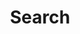 ---
title: "Search" # in any language you want
layout: "search" # is necessary
# url: "/archive"
# description: "Description for Search"
summary: "search"
placeholder: "correct horse staple battery"
---